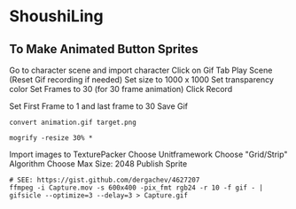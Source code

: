 # ShoushiLing

## To Make Animated Button Sprites

Go to character scene and import character
Click on Gif Tab
Play Scene
(Reset Gif recording if needed)
Set size to 1000 x 1000
Set transparency color
Set Frames to 30 (for 30 frame animation)
Click Record

Set First Frame to 1 and last frame to 30
Save Gif

```
convert animation.gif target.png
```
```
mogrify -resize 30% *
```

Import images to TexturePacker
Choose Unitframework
Choose "Grid/Strip" Algorithm
Choose Max Size: 2048
Publish Sprite


```
# SEE: https://gist.github.com/dergachev/4627207
ffmpeg -i Capture.mov -s 600x400 -pix_fmt rgb24 -r 10 -f gif - | gifsicle --optimize=3 --delay=3 > Capture.gif
```